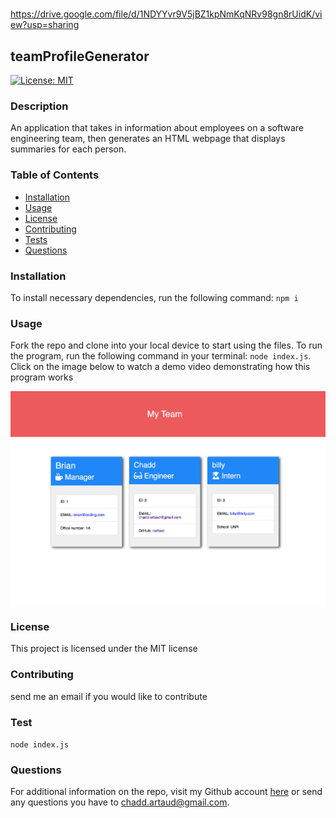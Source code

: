 # 


https://drive.google.com/file/d/1NDYYvr9V5jBZ1kpNmKqNRv98gn8rUidK/view?usp=sharing

## teamProfileGenerator 
  [![License: MIT](https://img.shields.io/badge/License-MIT-yellow.svg)](https://opensource.org/licenses/MIT)
  ### Description
  An application that takes in information about employees on a software engineering team, then generates an HTML webpage that displays summaries for each person.
  ### Table of Contents
  - [Installation](https://github.com/cartaud/readmeGenerator#installation)
  - [Usage](https://github.com/cartaud/readmeGenerator#usage)
  - [License](https://github.com/cartaud/readmeGenerator#license)
  - [Contributing](https://github.com/cartaud/readmeGenerator#contributing)
  - [Tests](https://github.com/cartaud/readmeGenerator#tests)
  - [Questions](https://github.com/cartaud/readmeGenerator#questions)
  ### Installation
  To install necessary dependencies, run the following command:
  `npm i`
  ### Usage
  Fork the repo and clone into your local device to start using the files. To run the program, run the following command in your terminal:
  `node index.js`.
  Click on the image below to watch a demo video demonstrating how this program works 

  [![Video Example of Program Functionality.](/src/preview.png)](https://drive.google.com/file/d/1NDYYvr9V5jBZ1kpNmKqNRv98gn8rUidK/view?usp=sharing)
  ### License
  This project is licensed under the MIT license
  ### Contributing
  send me an email if you would like to contribute 
  ### Test
  `node index.js`
  ### Questions
  For additional information on the repo, visit my Github account [here](https://github.com/cartaud ) or send any questions you have to chadd.artaud@gmail.com. 
  